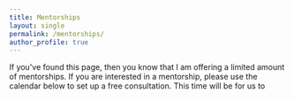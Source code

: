 ```yaml
---
title: Mentorships
layout: single
permalink: /mentorships/
author_profile: true
---
```


If you've found this page, then you know that I am offering a limited amount of mentorships. If you are interested in a mentorship, please use the calendar below to set up a free consultation. This time will be for us to
<!-- Calendly inline widget begin -->
<div class="calendly-inline-widget" data-url="https://calendly.com/coffeegist/mentorship-consultation" style="min-width:320px;height:1080px;"></div>
<script type="text/javascript" src="https://assets.calendly.com/assets/external/widget.js"></script>
<!-- Calendly inline widget end -->
